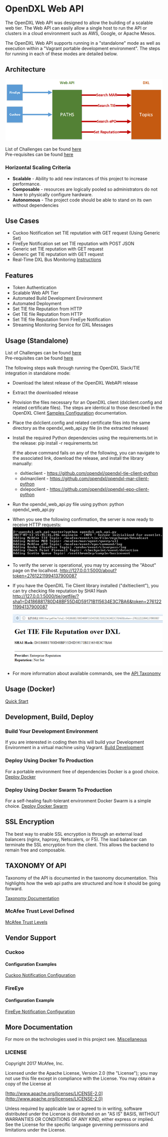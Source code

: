# OpenDXL Web API

The OpenDXL Web API was designed to allow the building of a scalable web tier.  The Web API can easily allow a single host to run the API or clusters in a cloud environment such as AWS, Google, or Apache Mesos.  

The OpenDXL Web API supports running in a "standalone" mode as well as execution within a "Vagrant portable development environment". The steps for running in each of these modes are detailed below.

## Architecture
![Web API](docs/images/webapi.png)

List of Challenges can be found [here](docs/challenges.md)<br>
Pre-requisites can be found [here](docs/Prerequisites.md)

### Horizontal Scaling Criteria
* **Scalable** - Ability to add new instances of this project to increase performance.
* **Composable** - resources are logically pooled so administrators do not have to physically configure hardware.
* **Autonomous** - The project code should be able to stand on its own without dependencies

## Use Cases
* Cuckoo Notification set TIE reputation with GET request (Using Generic Set)
* FireEye Notification set set TIE reputation with POST JSON
* Generic set TIE reputation with GET request
* Generic get TIE reputation with GET request
* Real-Time DXL Bus Monitoring [Instructions](docs/dxlmonitoring.md)

## Features
* Token Authentication
* Scalable Web API Tier
* Automated Build Development Environment
* Automated Deployment
* Set TIE file Reputation from HTTP
* Get TIE file Reputation from HTTP
* Set TIE file Reputation from FireEye Notification
* Streaming Monitoring Service for DXL Messages

## Usage (Standalone)

List of Challenges can be found [here](docs/challenges.md)<br>
Pre-requisites can be found [here](docs/Prerequisites.md)

The following steps walk through running the OpenDXL Slack/TIE integration in standalone mode:

* Download the latest release of the OpenDXL WebAPI release
* Extract the downloaded release
* Provision the files necessary for an OpenDXL client (dxlclient.config and related certificate files).
    The steps are identical to those described in the OpenDXL Client [Samples Configuration](https://opendxl.github.io/opendxl-client-python/pydoc/sampleconfig.html) documentation.
* Place the dxlclient.config and related certificate files into the same directory as the opendxl_web_api.py file (in the extracted release)
* Install the required Python dependencies using the requirements.txt in the release:
    pip install -r requirements.txt
        
    If the above command fails on any of the following, you can navigate to the associated link, download the release, and install the library manually:
    - dxltieclient - https://github.com/opendxl/opendxl-tie-client-python
    - dxlmarclient - https://github.com/opendxl/opendxl-mar-client-python
    - dxlepoclient - https://github.com/opendxl/opendxl-epo-client-python

* Run the opendxl_web_api.py file using python:
    python opendxl_web_api.py
* When you see the following confirmation, the server is now ready to receive HTTP requests: 
![Output Example](docs/images/standalone-run.png)  

* To verify the server is operational, you may try accessing the "About" page on the localhost.
    http://127.0.0.1:5000/about?token=27612211994137900087

* If you have the OpenDXL Tie Client library installed ("dxltieclient"), you can try checking file reputation by SHA1 Hash
    http://127.0.0.1:5000/tie/getfile/?sha1=D4186881780D48BF55D4D59171B115634E3C7BA6&token=27612211994137900087
    
    ![Sample Tie Reputation](docs/images/sample-tie-rep.png)  

* For more information about available commands, see the [API Taxonomy](docs/taxonomy.md)

## Usage (Docker)
[Quick Start](docs/quickstart.md)

## Development, Build, Deploy 

### Build Your Development Environment
If you are interested in coding then this will build your Development Environment in a virtual machine using Vagrant.
[Build Development](docs/dev.md)

### Deploy Using Docker To Production
For a portable environment free of dependencies Docker is a good choice.
[Deploy Docker](docs/dockerdeploy.md)

### Deploy Using Docker Swarm To Production
For a self-healing fault-tolerant environment Docker Swarm is a simple choice.
[Deploy Docker Swarm](docs/dockerswarm.md)


## SSL Encryption
The best way to enable SSL encryption is through an external load balancers (nginx, haproxy, Netscalers, or F5).  The load balancer can terminate the SSL encryption from the client.  This allows the backend to remain free and composable.

## TAXONOMY Of API

Taxonomy of the API is documented in the taxonomy documentation.  This highlights how the web api paths are structured and how it should be going forward.

[Taxonomy Documentation](docs/taxonomy.md)

### McAfee Trust Level Defined
[McAfee Trust Levels](docs/trustlevels.md)

## Vendor Support
### Cuckoo

#### Configuration Examples
[Cuckoo Notification Configuration](docs/cuckoo.md)

### FireEye

#### Configuration Example
[FireEye Notification Configuration](docs/fireeye.md)


## More Documentation
For more on the technologies used in this project see.
[Miscellaneous](docs/misc.md)

### LICENSE
Copyright 2017 McAfee, Inc.

Licensed under the Apache License, Version 2.0 (the "License"); you may not use this file except in compliance with the License. You may obtain a copy of the License at

[http://www.apache.org/licenses/LICENSE-2.0](http://www.apache.org/licenses/LICENSE-2.0)

Unless required by applicable law or agreed to in writing, software distributed under the License is distributed on an "AS IS" BASIS, WITHOUT WARRANTIES OR CONDITIONS OF ANY KIND, either express or implied. See the License for the specific language governing permissions and limitations under the License.
